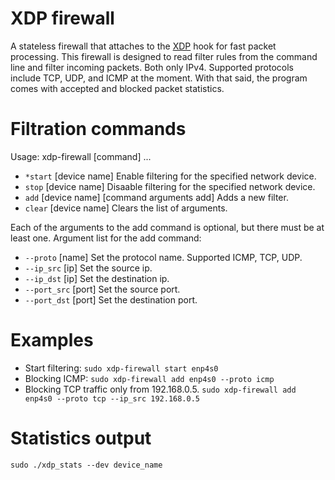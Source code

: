 # XDP firewall

A stateless firewall that attaches to the [XDP](https://www.iovisor.org/technology/xdp) hook for fast packet processing. This firewall is designed to read filter rules from the command line and filter incoming packets. Both only IPv4. Supported protocols include TCP, UDP, and ICMP at the moment. With that said, the program comes with accepted and blocked packet statistics.


# Filtration commands

Usage: xdp-firewall [command] ...
* `*start` [device name] Enable filtering for the specified network device.
* `stop` [device name] Disaable filtering for the specified network device.
* `add` [device name] [command arguments add] Adds a new filter.
* `clear` [device name] Clears the list of arguments.

Each of the arguments to the add command is optional, but there must be at least one.
Argument list for the add command:
* `--proto` [name] Set the protocol name. Supported ICMP, TCP, UDP.
* `--ip_src` [ip] Set the source ip.
* `--ip_dst` [ip] Set the destination ip.
* `--port_src` [port] Set the source port.
* `--port_dst` [port] Set the destination port.

# Examples

* Start filtering:
`sudo xdp-firewall start enp4s0`
* Blocking ICMP:
`sudo xdp-firewall add enp4s0 --proto icmp`
* Blocking TCP traffic only from 192.168.0.5.
`sudo xdp-firewall add enp4s0 --proto tcp --ip_src 192.168.0.5`

# Statistics output
`sudo ./xdp_stats --dev device_name`